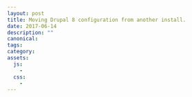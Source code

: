 ```yaml
---
layout: post
title: Moving Drupal 8 configuration from another install.
date: 2017-06-14
description: ""
canonical: 
tags: 
category: 
assets:
  js:
    - 
  css:
    - 
---
```



